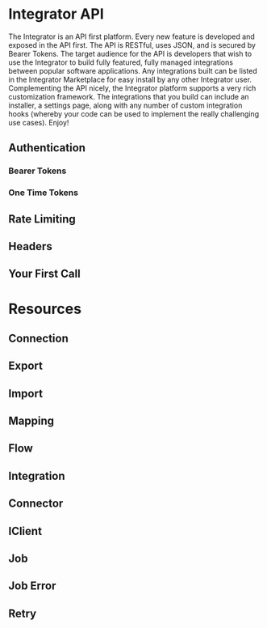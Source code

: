 # Integrator API
The Integrator is an API first platform.  Every new feature is developed and exposed in the API first.  The API is RESTful, uses JSON, and is secured by Bearer Tokens.  The target audience for the API is developers that wish to use the Integrator to build fully featured, fully managed integrations between popular software applications.  Any integrations built can be listed in the Integrator Marketplace for easy install by any other Integrator user. Complementing the API nicely, the Integrator platform supports a very rich customization framework.  The integrations that you build can include an installer, a settings page, along with any number of custom integration hooks (whereby your code can be used to implement the really challenging use cases).  Enjoy!

## Authentication
### Bearer Tokens
### One Time Tokens
## Rate Limiting
## Headers
## Your First Call

# Resources
## Connection
## Export
## Import
## Mapping
## Flow
## Integration
## Connector
## IClient
## Job
## Job Error
## Retry
